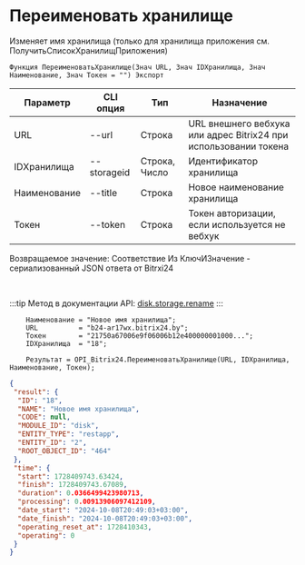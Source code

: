 ﻿---
sidebar_position: 4
---

# Переименовать хранилище
 Изменяет имя хранилища (только для хранилища приложения см. ПолучитьСписокХранилищПриложения)



`Функция ПереименоватьХранилище(Знач URL, Знач IDХранилища, Знач Наименование, Знач Токен = "") Экспорт`

  | Параметр | CLI опция | Тип | Назначение |
  |-|-|-|-|
  | URL | --url | Строка | URL внешнего вебхука или адрес Bitrix24 при использовании токена |
  | IDХранилища | --storageid | Строка, Число | Идентификатор хранилища |
  | Наименование | --title | Строка | Новое наименование хранилища |
  | Токен | --token | Строка | Токен авторизации, если используется не вебхук |

  
  Возвращаемое значение:   Соответствие Из КлючИЗначение - сериализованный JSON ответа от Bitrxi24

<br/>

:::tip
Метод в документации API: [disk.storage.rename](https://dev.1c-bitrix.ru/rest_help/disk/storage/disk_storage_rename.php)
:::
<br/>


```bsl title="Пример кода"
    Наименование = "Новое имя хранилища";
    URL          = "b24-ar17wx.bitrix24.by";
    Токен        = "21750a67006e9f06006b12e400000001000...";
    IDХранилища  = "18";

    Результат = OPI_Bitrix24.ПереименоватьХранилище(URL, IDХранилища, Наименование, Токен);
```
    



```json title="Результат"
{
 "result": {
  "ID": "18",
  "NAME": "Новое имя хранилища",
  "CODE": null,
  "MODULE_ID": "disk",
  "ENTITY_TYPE": "restapp",
  "ENTITY_ID": "2",
  "ROOT_OBJECT_ID": "464"
 },
 "time": {
  "start": 1728409743.63424,
  "finish": 1728409743.67089,
  "duration": 0.0366499423980713,
  "processing": 0.00913906097412109,
  "date_start": "2024-10-08T20:49:03+03:00",
  "date_finish": "2024-10-08T20:49:03+03:00",
  "operating_reset_at": 1728410343,
  "operating": 0
 }
}
```
